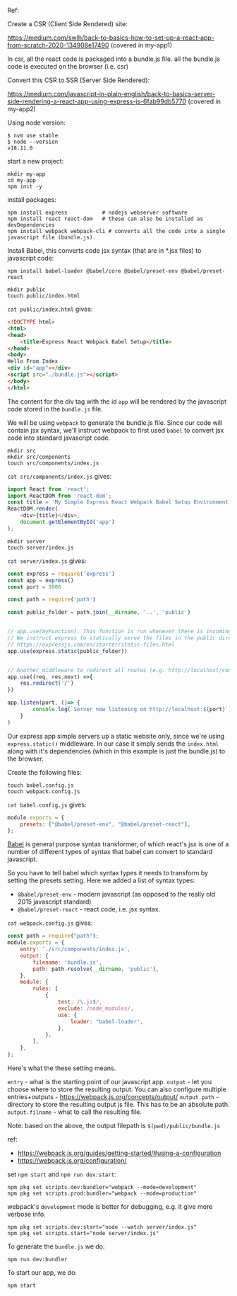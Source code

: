 Ref:

Create a CSR (Client Side Rendered) site:

https://medium.com/swlh/back-to-basics-how-to-set-up-a-react-app-from-scratch-2020-134908e17490 (covered in my-app1)

In csr, all the react code is packaged into a bundle.js file. all the bundle.js code is executed on the browser (i.e. csr) 


Convert this CSR to SSR (Server Side Rendered):

https://medium.com/javascript-in-plain-english/back-to-basics-server-side-rendering-a-react-app-using-express-js-6fab99db5770 (covered in my-app2)


Using node version:

```shell
$ nvm use stable
$ node --version                                    
v18.11.0
```

start a new project:

```shell
mkdir my-app
cd my-app
npm init -y
```

install packages:

```shell
npm install express           # nodejs webserver software  
npm install react react-dom   # these can also be installed as devDependencies
npm install webpack webpack-cli # converts all the code into a single javascript file (bundle.js). 
```

Install Babel, this converts code jsx syntax (that are in *.jsx files) to javascript code:

```
npm install babel-loader @babel/core @babel/preset-env @babel/preset-react 
```

```shell
mkdir public
touch public/index.html
```

`cat public/index.html` gives:

```html
<!DOCTYPE html>
<html>
<head>
    <title>Express React Webpack Babel Setup</title>
</head>
<body>
Hello From Index
<div id="app"></div>
<script src="./bundle.js"></script>
</body>
</html>
```

The content for the div tag with the id `app` will be rendered by the javascript code stored in the `bundle.js` file. 

We will be using `webpack` to generate the bundle.js file. Since our code will contain jsx syntax, we'll instruct webpack to 
first used `babel` to convert jsx code into standard javascript code. 


```shell
mkdir src
mkdir src/components
touch src/components/index.js
```

`cat src/components/index.js` gives: 

```javascript
import React from 'react';
import ReactDOM from 'react-dom';
const title = 'My Simple Express React Webpack Babel Setup Environment';
ReactDOM.render(
    <div>{title}</div>,
    document.getElementById('app')
);
```



```shell
mkdir server
touch server/index.js
```

`cat server/index.js` gives:

```javascript
const express = require('express')
const app = express()
const port = 3000

const path = require('path')

const public_folder = path.join(__dirname, '..', 'public')


// app.use(myFunction). This function is run whenever there is incoming request. myFunction is often referred to as middleware
// We instruct express to statically serve the files in the public directory.
// https://expressjs.com/en/starter/static-files.html
app.use(express.static(public_folder))


// Another middleware to redirect all routes (e.g. http://localhost/contact) to '/'
app.use((req, res,next) =>{
    res.redirect('/')
})

app.listen(port, ()=> {
        console.log(`Server now listening on http://localhost:${port}`)
    }
)
```

Our express app simple servers up a static website only, since we're using `express.static()` middleware. In our case it simply sends the `index.html`
along with it's dependencies (which in this example is just the bundle.js) to the browser. 


Create the following files:
```
touch babel.config.js
touch webpack.config.js
```

`cat babel.config.js` gives:

```javascript
module.exports = {
    presets: ["@babel/preset-env", "@babel/preset-react"],
};
```

[Babel](https://babeljs.io/) is general purpose syntax transformer, of which react's jsx is one of a number of different types of 
syntax that babel can convert to standard javascript.

So you have to tell babel which syntax types it needs to transform by setting the presets setting. Here we added a list of syntax types:

- `@babel/preset-env` - modern javascript (as opposed to the really old 2015 javascript standard)
- `@babel/preset-react` - react code, i.e. jsx syntax.


`cat webpack.config.js` gives:

```javascript
const path = require("path");
module.exports = {
    entry: './src/components/index.js',
    output: {
        filename: 'bundle.js',
        path: path.resolve(__dirname, 'public'),
    },
    module: {
        rules: [
            {
                test: /\.js$/,
                exclude: /node_modules/,
                use: {
                    loader: "babel-loader",
                },
            },
        ],
    },
};
```

Here's what the these setting means.


`entry` - what is the starting point of our javascript app.
`output` - let you choose where to store the resulting output. You can also configure multiple entries+outputs - https://webpack.js.org/concepts/output/
`output.path` - directory to store the resulting output js file. This has to be an absolute path.
`output.filname` - what to call the resulting file.

Note: based on the above, the output filepath is `$(pwd)/public/bundle.js`

ref:
- https://webpack.js.org/guides/getting-started/#using-a-configuration
- https://webpack.js.org/configuration/


set `npm start` and `npm run dev:start`:

```shell
npm pkg set scripts.dev:bundler="webpack --mode=development"
npm pkg set scripts.prod:bundler="webpack --mode=production"
```
webpack's `development` mode is better for debugging, e.g. it give more verbose info. 




```shell
npm pkg set scripts.dev:start="node --watch server/index.js" 
npm pkg set scripts.start="node server/index.js" 
```

To generate the `bundle.js` we do:

```shell
npm run dev:bundler
```

To start our app, we do:

```shell
npm start
```


